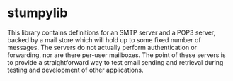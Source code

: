 # stumpylib

This library contains definitions for an SMTP server and a POP3 server, backed by a mail store
which will hold up to some fixed number of messages. The servers do not actually perform
authentication or forwarding, nor are there per-user mailboxes. The point of these servers
is to provide a straightforward way to test email sending and retrieval during testing and
development of other applications.
